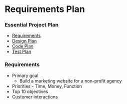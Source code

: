 # Requirements Plan
### Essential Project Plan
* [Requirements](Requirements.md)
* [Design Plan](Design.md)
* [Code Plan](Code.md)
* [Test Plan](Test.md)

### Requirements
* Primary goal
    * Build a marketing website for a non-profit agency
* Priorities - Time, Money, Function
* Top 10 objectives
* Customer interactions
